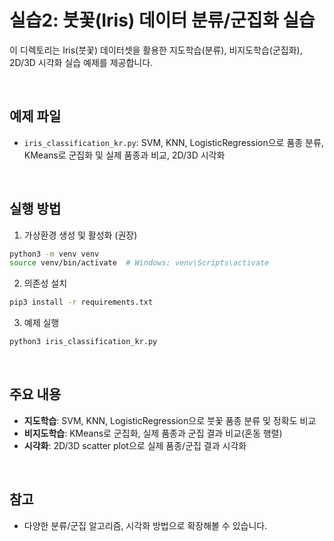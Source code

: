 # 실습2: 붓꽃(Iris) 데이터 분류/군집화 실습

이 디렉토리는 Iris(붓꽃) 데이터셋을 활용한 지도학습(분류), 비지도학습(군집화), 2D/3D 시각화 실습 예제를 제공합니다.

<br/>

## 예제 파일
- `iris_classification_kr.py`: SVM, KNN, LogisticRegression으로 품종 분류, KMeans로 군집화 및 실제 품종과 비교, 2D/3D 시각화

<br/>

## 실행 방법

1. 가상환경 생성 및 활성화 (권장)
```bash
python3 -m venv venv
source venv/bin/activate  # Windows: venv\Scripts\activate
```

2. 의존성 설치
```bash
pip3 install -r requirements.txt
```

3. 예제 실행
```bash
python3 iris_classification_kr.py
```

<br/>

## 주요 내용
- **지도학습**: SVM, KNN, LogisticRegression으로 붓꽃 품종 분류 및 정확도 비교
- **비지도학습**: KMeans로 군집화, 실제 품종과 군집 결과 비교(혼동 행렬)
- **시각화**: 2D/3D scatter plot으로 실제 품종/군집 결과 시각화

<br/>

## 참고
- 다양한 분류/군집 알고리즘, 시각화 방법으로 확장해볼 수 있습니다. 
